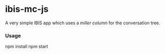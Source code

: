 # ibis-mc-js

A very simple IBIS app which uses a _miller column_ for the conversation tree.

### Usage
npm install
npm start